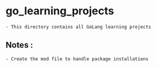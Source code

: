 # go_learning_projects

    - This directory contains all GoLang learning projects

## Notes :

    - Create the mod file to handle package installations
